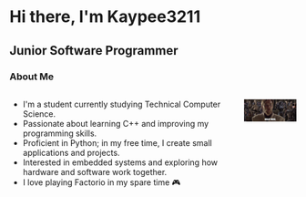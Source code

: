 # Hi there, I'm Kaypee3211
## Junior Software Programmer
### About Me

<div style="display: flex; align-items: flex-start; gap: 20px;">

  <ul>
    <li>I'm a student currently studying Technical Computer Science.</li>
    <li>Passionate about learning C++ and improving my programming skills.</li>
    <li>Proficient in Python; in my free time, I create small applications and projects.</li>
    <li>Interested in embedded systems and exploring how hardware and software work together.</li>
    <li>I love playing Factorio in my spare time 🎮</li>
  </ul>

  <img src="images/Q_jQKTk88F6ouuVzLOQmP8wqp-1NuuxVNBf8MNVIAsI.webp" 
       alt="My photo" 
       width="150" 
       style="margin-left: auto;">

</div>
